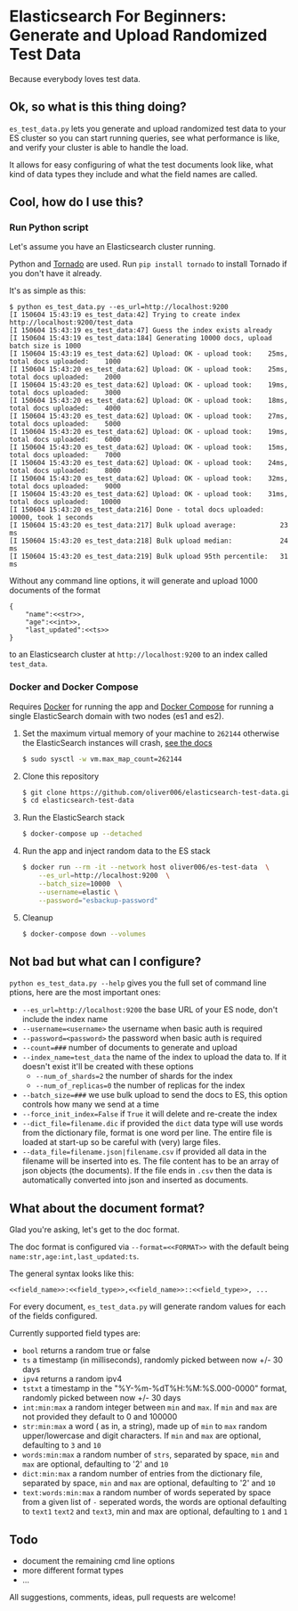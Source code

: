 # Elasticsearch For Beginners: Generate and Upload Randomized Test Data

Because everybody loves test data.

## Ok, so what is this thing doing?

`es_test_data.py` lets you generate and upload randomized test data to
your ES cluster so you can start running queries, see what performance
is like, and verify your cluster is able to handle the load.

It allows for easy configuring of what the test documents look like, what
kind of data types they include and what the field names are called.

## Cool, how do I use this? 

### Run Python script

Let's assume you have an Elasticsearch cluster running.

Python and [Tornado](https://github.com/tornadoweb/tornado/) are used. Run
`pip install tornado` to install Tornado if you don't have it already.

It's as simple as this:

```
$ python es_test_data.py --es_url=http://localhost:9200
[I 150604 15:43:19 es_test_data:42] Trying to create index http://localhost:9200/test_data
[I 150604 15:43:19 es_test_data:47] Guess the index exists already
[I 150604 15:43:19 es_test_data:184] Generating 10000 docs, upload batch size is 1000
[I 150604 15:43:19 es_test_data:62] Upload: OK - upload took:    25ms, total docs uploaded:    1000
[I 150604 15:43:20 es_test_data:62] Upload: OK - upload took:    25ms, total docs uploaded:    2000
[I 150604 15:43:20 es_test_data:62] Upload: OK - upload took:    19ms, total docs uploaded:    3000
[I 150604 15:43:20 es_test_data:62] Upload: OK - upload took:    18ms, total docs uploaded:    4000
[I 150604 15:43:20 es_test_data:62] Upload: OK - upload took:    27ms, total docs uploaded:    5000
[I 150604 15:43:20 es_test_data:62] Upload: OK - upload took:    19ms, total docs uploaded:    6000
[I 150604 15:43:20 es_test_data:62] Upload: OK - upload took:    15ms, total docs uploaded:    7000
[I 150604 15:43:20 es_test_data:62] Upload: OK - upload took:    24ms, total docs uploaded:    8000
[I 150604 15:43:20 es_test_data:62] Upload: OK - upload took:    32ms, total docs uploaded:    9000
[I 150604 15:43:20 es_test_data:62] Upload: OK - upload took:    31ms, total docs uploaded:   10000
[I 150604 15:43:20 es_test_data:216] Done - total docs uploaded: 10000, took 1 seconds
[I 150604 15:43:20 es_test_data:217] Bulk upload average:           23 ms
[I 150604 15:43:20 es_test_data:218] Bulk upload median:            24 ms
[I 150604 15:43:20 es_test_data:219] Bulk upload 95th percentile:   31 ms
```
 
Without any command line options, it will generate and upload 1000 documents
of the format

```
{
    "name":<<str>>,
    "age":<<int>>,
    "last_updated":<<ts>>
}
```
to an Elasticsearch cluster at `http://localhost:9200` to an index called
`test_data`.

### Docker and Docker Compose

Requires [Docker](https://docs.docker.com/get-docker/) for running the app and [Docker Compose](https://docs.docker.com/compose/install/) for running a single ElasticSearch domain with two nodes (es1 and es2).

1. Set the maximum virtual memory of your machine to `262144` otherwise the ElasticSearch instances will crash, [see the docs](https://www.elastic.co/guide/en/elasticsearch/reference/current/vm-max-map-count.html)
    ```bash
    $ sudo sysctl -w vm.max_map_count=262144
    ```
1. Clone this repository
    ```bash
    $ git clone https://github.com/oliver006/elasticsearch-test-data.git
    $ cd elasticsearch-test-data
    ```
1. Run the ElasticSearch stack
    ```bash
    $ docker-compose up --detached
    ```
1. Run the app and inject random data to the ES stack
    ```bash
    $ docker run --rm -it --network host oliver006/es-test-data  \
        --es_url=http://localhost:9200  \
        --batch_size=10000  \
        --username=elastic \
        --password="esbackup-password"
    ```
1. Cleanup
    ```bash
    $ docker-compose down --volumes
    ```

## Not bad but what can I configure?

`python es_test_data.py --help` gives you the full set of command line
ptions, here are the most important ones:

- `--es_url=http://localhost:9200` the base URL of your ES node, don't
  include the index name
- `--username=<username>` the username when basic auth is required
- `--password=<password>` the password when basic auth is required
- `--count=###` number of documents to generate and upload
- `--index_name=test_data` the name of the index to upload the data to.
  If it doesn't exist it'll be created with these options
  - `--num_of_shards=2` the number of shards for the index
  - `--num_of_replicas=0` the number of replicas for the index
- `--batch_size=###` we use bulk upload to send the docs to ES, this option
  controls how many we send at a time
- `--force_init_index=False` if `True` it will delete and re-create the index
- `--dict_file=filename.dic` if provided the `dict` data type will use words
  from the dictionary file, format is one word per line. The entire file is
  loaded at start-up so be careful with (very) large files.
- `--data_file=filename.json|filename.csv` if provided all data in the filename will be inserted into es. The file content has to be an array of json objects (the documents). If the file ends in `.csv` then the data is automatically converted into json and inserted as documents.

## What about the document format?

Glad you're asking, let's get to the doc format.

The doc format is configured via `--format=<<FORMAT>>` with the default being
`name:str,age:int,last_updated:ts`.

The general syntax looks like this:

`<<field_name>>:<<field_type>>,<<field_name>>::<<field_type>>, ...`

For every document, `es_test_data.py` will generate random values for each of
the fields configured.

Currently supported field types are:

- `bool` returns a random true or false
- `ts` a timestamp (in milliseconds), randomly picked between now +/- 30 days
- `ipv4` returns a random ipv4
- `tstxt` a timestamp in the "%Y-%m-%dT%H:%M:%S.000-0000" format, randomly
  picked between now +/- 30 days
- `int:min:max` a random integer between `min` and `max`. If `min` and `max`
  are not provided they default to 0 and 100000
- `str:min:max` a word ( as in, a string), made up of `min` to `max` random
  upper/lowercase and digit characters. If `min` and `max` are optional,
  defaulting to `3` and `10`
- `words:min:max` a random number of `strs`, separated by space, `min` and
  `max` are optional, defaulting to '2' and `10`
- `dict:min:max` a random number of entries from the dictionary file,
  separated by space, `min` and `max` are optional, defaulting to '2' and `10`
- `text:words:min:max` a random number of words seperated by space from a
  given list of `-` seperated words, the words are optional defaulting to
  `text1` `text2` and `text3`, min and max are optional, defaulting to `1`
  and `1`

## Todo

- document the remaining cmd line options
- more different format types
- ...

All suggestions, comments, ideas, pull requests are welcome!
